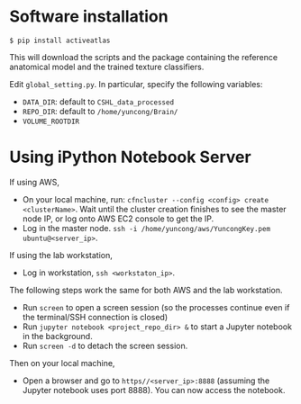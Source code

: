 
# Software installation

`$ pip install activeatlas`

This will download the scripts and the package containing the reference anatomical model and the trained texture classifiers.

Edit `global_setting.py`. In particular, specify the following variables:
- `DATA_DIR`: default to `CSHL_data_processed`
- `REPO_DIR`: default to `/home/yuncong/Brain/`
- `VOLUME_ROOTDIR`

# Using iPython Notebook Server

If using AWS, 
- On your local machine, run:
`cfncluster --config <config> create <clusterName>`.
Wait until the cluster creation finishes to see the master node IP, or log onto AWS EC2 console to get the IP.
- Log in the master node. `ssh -i /home/yuncong/aws/YuncongKey.pem ubuntu@<server_ip>`.

If using the lab workstation,
- Log in workstation, `ssh <workstaton_ip>`.

The following steps work the same for both AWS and the lab workstation.
- Run `screen` to open a screen session (so the processes continue even if the terminal/SSH connection is closed)
- Run `jupyter notebook <project_repo_dir> &` to start a Jupyter notebook in the background.
- Run `screen -d` to detach the screen session.

Then on your local machine,
- Open a browser and go to `https//<server_ip>:8888` (assuming the Jupyter notebook uses port 8888). You can now access the notebook.



